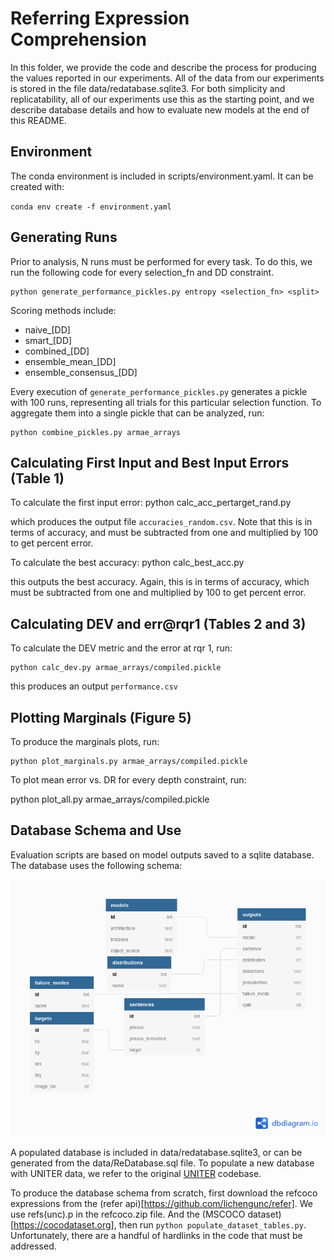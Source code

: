 # Referring Expression Comprehension
In this folder, we provide the code and describe the process for producing the values reported in our experiments. All of the data from our experiments is stored in the file data/redatabase.sqlite3. For both simplicity and replicatability, all of our experiments use this as the starting point, and we describe database details and how to evaluate new models at the end of this README.

## Environment
The conda environment is included in scripts/environment.yaml. It can be created with:

`conda env create -f environment.yaml`

## Generating Runs
Prior to analysis, N runs must be performed for every task. To do this, we run the following code for every selection_fn and DD constraint. 

    python generate_performance_pickles.py entropy <selection_fn> <split>
 
 Scoring methods include:

 - naive\_[DD]
 - smart\_[DD]
 - combined\_[DD]
 - ensemble\_mean\_[DD]
 - ensemble\_consensus\_[DD]

Every execution of `generate_performance_pickles.py` generates a pickle with 100 runs, representing all trials for this particular selection function. To aggregate them into a single pickle that can be analyzed, run:     
    
    python combine_pickles.py armae_arrays

## Calculating First Input and Best Input Errors (Table 1)
To calculate the first input error:
    python calc_acc_pertarget_rand.py

which produces the output file `accuracies_random.csv`. Note that this is in terms of accuracy, and must be subtracted from one and multiplied by 100 to get percent error.

To calculate the best accuracy:
    python calc_best_acc.py

this outputs the best accuracy. Again, this is in terms of accuracy, which must be subtracted from one and multiplied by 100 to get percent error. 

 

## Calculating DEV and err@rqr1 (Tables 2 and 3)
To calculate the DEV metric and the error at rqr 1, run: 

    python calc_dev.py armae_arrays/compiled.pickle

this produces an output `performance.csv`


## Plotting Marginals (Figure 5)
To produce the marginals plots, run:

    python plot_marginals.py armae_arrays/compiled.pickle

To plot mean error vs. DR for every depth constraint, run:

   python plot_all.py armae_arrays/compiled.pickle

## Database Schema and Use
Evaluation scripts are based on model outputs saved to a sqlite database. The database uses the following schema:

![Schema](documentation/re_eval_schema.png)

A populated database is included in data/redatabase.sqlite3, or can be generated from the data/ReDatabase.sql file. To populate a new database with UNITER data, we refer to the original [UNITER](https://www.github.com/chenrocks/UNITER) codebase.

To produce the database schema from scratch, first download the refcoco expressions from the (refer api)[https://github.com/lichengunc/refer]. We use refs(unc).p in the refcoco.zip file. And the (MSCOCO dataset)[https://cocodataset.org], then run ``python populate_dataset_tables.py``. Unfortunately, there are a handful of hardlinks in the code that must be addressed.
